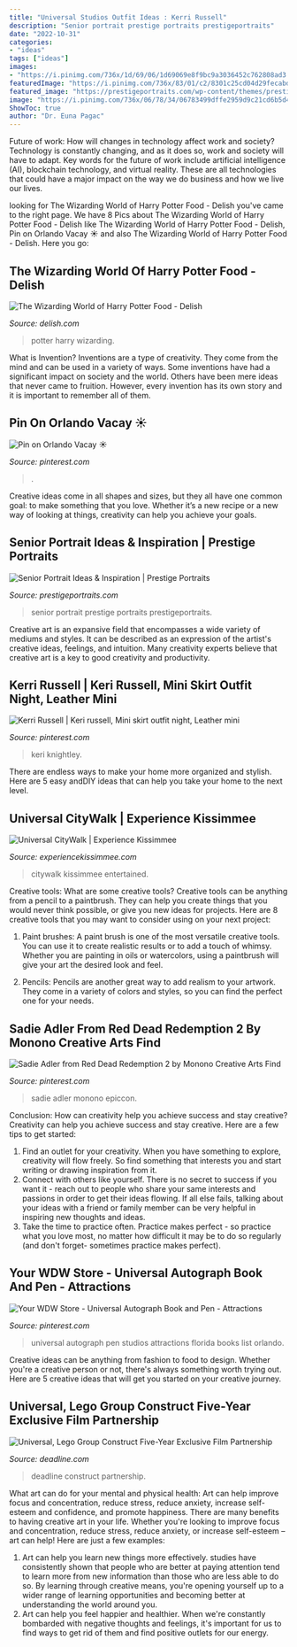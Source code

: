 ```yaml
---
title: "Universal Studios Outfit Ideas : Kerri Russell"
description: "Senior portrait prestige portraits prestigeportraits"
date: "2022-10-31"
categories:
- "ideas"
tags: ["ideas"]
images:
- "https://i.pinimg.com/736x/1d/69/06/1d69069e8f9bc9a3036452c762808ad3.jpg"
featuredImage: "https://i.pinimg.com/736x/83/01/c2/8301c25cd04d29fecabdcf112620bccb--orlando-resorts-universal-orlando.jpg"
featured_image: "https://prestigeportraits.com/wp-content/themes/prestige/assets/build/images/galleries/gallery-2/gallery-image-5.jpg"
image: "https://i.pinimg.com/736x/06/78/34/06783499dffe2959d9c21cd6b5d485fc.jpg"
ShowToc: true
author: "Dr. Euna Pagac"
---
```



Future of work: How will changes in technology affect work and society?
Technology is constantly changing, and as it does so, work and society will have to adapt. Key words for the future of work include artificial intelligence (AI), blockchain technology, and virtual reality. These are all technologies that could have a major impact on the way we do business and how we live our lives.

	

		
looking for The Wizarding World of Harry Potter Food - Delish you've came to the right page. We have 8 Pics about The Wizarding World of Harry Potter Food - Delish like The Wizarding World of Harry Potter Food - Delish, Pin on Orlando Vacay ☀ and also The Wizarding World of Harry Potter Food - Delish. Here you go:
		
    
## The Wizarding World Of Harry Potter Food - Delish

<img loading=lazy src="https://hips.hearstapps.com/del.h-cdn.co/assets/16/20/1600x800/landscape-1463434514-hp-header-img.jpg?resize=1200:*" onerror="this.onerror=null;this.src='https://tse1.mm.bing.net/th?id=OIP.iOQh-LasZhc-08GqYcmF4AHaDt&amp;pid=15.1';" alt="The Wizarding World of Harry Potter Food - Delish">

_Source: delish.com_

>potter harry wizarding. 

	

What is Invention?
Inventions are a type of creativity. They come from the mind and can be used in a variety of ways. Some inventions have had a significant impact on society and the world. Others have been mere ideas that never came to fruition. However, every invention has its own story and it is important to remember all of them.

    
## Pin On Orlando Vacay ☀

<img loading=lazy src="https://i.pinimg.com/736x/83/01/c2/8301c25cd04d29fecabdcf112620bccb--orlando-resorts-universal-orlando.jpg" onerror="this.onerror=null;this.src='https://tse3.mm.bing.net/th?id=OIP.MDn_t06P04wQ0lJeQmL8BwHaEF&amp;pid=15.1';" alt="Pin on Orlando Vacay ☀">

_Source: pinterest.com_

>. 

	

Creative ideas come in all shapes and sizes, but they all have one common goal: to make something that you love. Whether it’s a new recipe or a new way of looking at things, creativity can help you achieve your goals.

    
## Senior Portrait Ideas &amp; Inspiration | Prestige Portraits

<img loading=lazy src="https://prestigeportraits.com/wp-content/themes/prestige/assets/build/images/galleries/gallery-2/gallery-image-5.jpg" onerror="this.onerror=null;this.src='https://tse3.mm.bing.net/th?id=OIP.821f5QoOCO9wp97j2fdPIgHaLG&amp;pid=15.1';" alt="Senior Portrait Ideas &amp; Inspiration | Prestige Portraits">

_Source: prestigeportraits.com_

>senior portrait prestige portraits prestigeportraits. 

	

Creative art is an expansive field that encompasses a wide variety of mediums and styles. It can be described as an expression of the artist's creative ideas, feelings, and intuition. Many creativity experts believe that creative art is a key to good creativity and productivity.

    
## Kerri Russell | Keri Russell, Mini Skirt Outfit Night, Leather Mini

<img loading=lazy src="https://i.pinimg.com/736x/06/78/34/06783499dffe2959d9c21cd6b5d485fc.jpg" onerror="this.onerror=null;this.src='https://tse2.mm.bing.net/th?id=OIP.w-EdxMmubs6FHxQ_a-AoAwAAAA&amp;pid=15.1';" alt="Kerri Russell | Keri russell, Mini skirt outfit night, Leather mini">

_Source: pinterest.com_

>keri knightley. 

	

There are endless ways to make your home more organized and stylish. Here are 5 easy andDIY ideas that can help you take your home to the next level.

    
## Universal CityWalk | Experience Kissimmee

<img loading=lazy src="https://www.experiencekissimmee.com/sites/default/files/listing_606_0.jpg" onerror="this.onerror=null;this.src='https://tse2.mm.bing.net/th?id=OIP.4surrQxEqMhfAux_xMyuMgHaFT&amp;pid=15.1';" alt="Universal CityWalk | Experience Kissimmee">

_Source: experiencekissimmee.com_

>citywalk kissimmee entertained. 

	

Creative tools: What are some creative tools?
Creative tools can be anything from a pencil to a paintbrush. They can help you create things that you would never think possible, or give you new ideas for projects. Here are 8 creative tools that you may want to consider using on your next project:
1. Paint brushes: A paint brush is one of the most versatile creative tools. You can use it to create realistic results or to add a touch of whimsy. Whether you are painting in oils or watercolors, using a paintbrush will give your art the desired look and feel.

2. Pencils: Pencils are another great way to add realism to your artwork. They come in a variety of colors and styles, so you can find the perfect one for your needs.

    
## Sadie Adler From Red Dead Redemption 2 By Monono Creative Arts Find

<img loading=lazy src="https://i.pinimg.com/736x/1d/69/06/1d69069e8f9bc9a3036452c762808ad3.jpg" onerror="this.onerror=null;this.src='https://tse3.mm.bing.net/th?id=OIP.IewGJsvDhKQwjjF_jKVUqwHaLH&amp;pid=15.1';" alt="Sadie Adler from Red Dead Redemption 2 by Monono Creative Arts Find">

_Source: pinterest.com_

>sadie adler monono epiccon. 

	

Conclusion: How can creativity help you achieve success and stay creative?
Creativity can help you achieve success and stay creative. Here are a few tips to get started: 
1. Find an outlet for your creativity. When you have something to explore, creativity will flow freely. So find something that interests you and start writing or drawing inspiration from it. 
2. Connect with others like yourself. There is no secret to success if you want it - reach out to people who share your same interests and passions in order to get their ideas flowing. If all else fails, talking about your ideas with a friend or family member can be very helpful in inspiring new thoughts and ideas. 
3. Take the time to practice often. Practice makes perfect - so practice what you love most, no matter how difficult it may be to do so regularly (and don't forget- sometimes practice makes perfect).

    
## Your WDW Store - Universal Autograph Book And Pen - Attractions

<img loading=lazy src="https://i.pinimg.com/736x/fe/f1/17/fef117cdeecc0668fb7563e2f260d39b--autograph-books-universal-studios.jpg" onerror="this.onerror=null;this.src='https://tse3.mm.bing.net/th?id=OIP.uYPrn5X6tKssxZAJtVpa9wAAAA&amp;pid=15.1';" alt="Your WDW Store - Universal Autograph Book and Pen - Attractions">

_Source: pinterest.com_

>universal autograph pen studios attractions florida books list orlando. 

	

Creative ideas can be anything from fashion to food to design. Whether you're a creative person or not, there's always something worth trying out. Here are 5 creative ideas that will get you started on your creative journey.

    
## Universal, Lego Group Construct Five-Year Exclusive Film Partnership

<img loading=lazy src="https://deadline.com/wp-content/uploads/2020/04/universal-lego-group.jpg?resize=150" onerror="this.onerror=null;this.src='https://tse4.mm.bing.net/th?id=OIP.GYBgRoK9k_J_UEOACb-RCQHaEK&amp;pid=15.1';" alt="Universal, Lego Group Construct Five-Year Exclusive Film Partnership">

_Source: deadline.com_

>deadline construct partnership. 

	

What art can do for your mental and physical health: Art can help improve focus and concentration, reduce stress, reduce anxiety, increase self-esteem and confidence, and promote happiness.
There are many benefits to having creative art in your life. Whether you're looking to improve focus and concentration, reduce stress, reduce anxiety, or increase self-esteem – art can help! Here are just a few examples: 
1. Art can help you learn new things more effectively. studies have consistently shown that people who are better at paying attention tend to learn more from new information than those who are less able to do so. By learning through creative means, you're opening yourself up to a wider range of learning opportunities and becoming better at understanding the world around you. 
2. Art can help you feel happier and healthier. When we're constantly bombarded with negative thoughts and feelings, it's important for us to find ways to get rid of them and find positive outlets for our energy.

